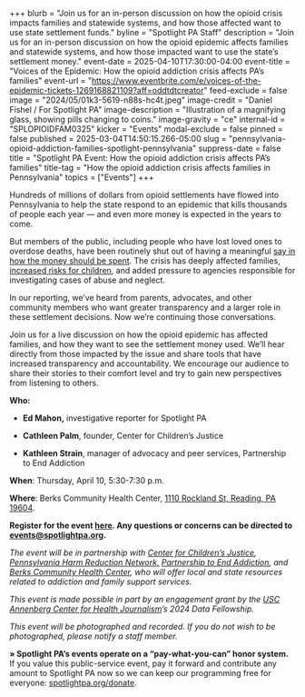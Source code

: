 +++
blurb = "Join us for an in-person discussion on how the opioid crisis impacts families and statewide systems, and how those affected want to use state settlement funds."
byline = "Spotlight PA Staff"
description = "Join us for an in-person discussion on how the opioid epidemic affects families and statewide systems, and how those impacted want to use the state’s settlement money."
event-date = 2025-04-10T17:30:00-04:00
event-title = "Voices of the Epidemic: How the opioid addiction crisis affects PA’s families"
event-url = "https://www.eventbrite.com/e/voices-of-the-epidemic-tickets-1269168821109?aff=oddtdtcreator"
feed-exclude = false
image = "2024/05/01k3-5619-n88s-hc4t.jpeg"
image-credit = "Daniel Fishel / For Spotlight PA"
image-description = "Illustration of a magnifying glass, showing pills changing to coins."
image-gravity = "ce"
internal-id = "SPLOPIOIDFAM0325"
kicker = "Events"
modal-exclude = false
pinned = false
published = 2025-03-04T14:50:15.266-05:00
slug = "pennsylvania-opioid-addiction-families-spotlight-pennsylvania"
suppress-date = false
title = "Spotlight PA Event: How the opioid addiction crisis affects PA’s families"
title-tag = "How the opioid addiction crisis affects families in Pennsylvania"
topics = ["Events"]
+++

Hundreds of millions of dollars from opioid settlements have flowed into Pennsylvania to help the state respond to an epidemic that kills thousands of people each year — and even more money is expected in the years to come.

But members of the public, including people who have lost loved ones to overdose deaths, have been routinely shut out of having a meaningful <a href="https://www.spotlightpa.org/news/2024/08/opioid-settlement-cash-public-comments-ignored/">say in how the money should be spent</a>. The crisis has deeply affected families, <a href="https://www.spotlightpa.org/news/2025/02/pennsylvania-child-welfare-crisis-opioid-settlement-funding/">increased risks for children</a>, and added pressure to agencies responsible for investigating cases of abuse and neglect.

In our reporting, we’ve heard from parents, advocates, and other community members who want greater transparency and a larger role in these settlement decisions. Now we’re continuing those conversations.

Join us for a live discussion on how the opioid epidemic has affected families, and how they want to see the settlement money used. We’ll hear directly from those impacted by the issue and share tools that have increased transparency and accountability. We encourage our audience to share their stories to their comfort level and try to gain new perspectives from listening to others.

<strong>Who:</strong>

- <strong>Ed Mahon,</strong> investigative reporter for Spotlight PA

- <strong>Cathleen Palm</strong>, founder, Center for Children’s Justice

- <strong>Kathleen Strain</strong>, manager of advocacy and peer services, Partnership to End Addiction

<strong>When</strong>: Thursday, April 10, 5:30-7:30 p.m.

<strong>Where</strong>: Berks Community Health Center, <a href="https://www.google.com/maps/place/1110+Rockland+St+Reading+PA+19604-1501">1110 Rockland St, Reading, PA 19604</a>.

<strong>Register for the event </strong><a href="https://www.eventbrite.com/e/voices-of-the-epidemic-tickets-1269168821109?aff=oddtdtcreator"><strong>here</strong></a><strong>. Any questions or concerns can be directed to </strong><a href="mailto:events@spotlightpa.org"><strong>events@spotlightpa.org</strong></a><strong>.</strong>

<em>The event will be in partnership with </em><a href="http://www.c4cj.org/"><em>Center for Children’s Justice</em></a><em>, </em><a href="https://www.pahrn.org/"><em>Pennsylvania Harm Reduction Network,</em></a><em> </em><a href="https://drugfree.org/"><em>Partnership to End Addiction</em></a><em>, and </em><a href="https://berkschc.net/"><em>Berks Community Health Center</em></a><em>, who will offer local and state resources related to addiction and family support services.</em>

<em>This event is made possible in part by an engagement grant by the </em><a href="https://centerforhealthjournalism.org/about-center"><em>USC Annenberg Center for Health Journalism</em></a><em>’s 2024 Data Fellowship.</em>

<em>This event will be photographed and recorded. If you do not wish to be photographed, please notify a staff member.</em>

<strong>» Spotlight PA’s events operate on a “pay-what-you-can” honor system.</strong> If you value this public-service event, pay it forward and contribute any amount to Spotlight PA now so we can keep our programming free for everyone: <a href="http://spotlightpa.org/donate">spotlightpa.org/donate</a>.

